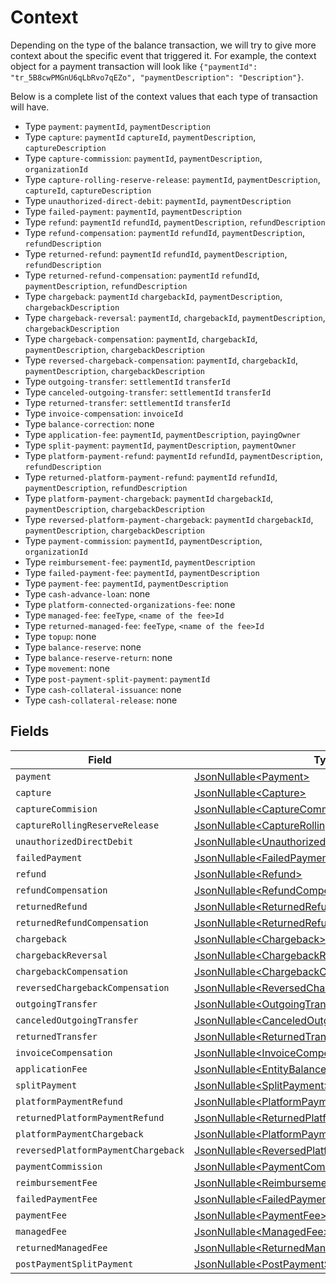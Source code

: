 # Context

Depending on the type of the balance transaction, we will try to give more context about the specific event that
triggered it. For example, the context object for a payment transaction will look like
`{"paymentId": "tr_5B8cwPMGnU6qLbRvo7qEZo", "paymentDescription": "Description"}`.

Below is a complete list of the context values that each type of transaction will have.

* Type `payment`: `paymentId`, `paymentDescription`
* Type `capture`: `paymentId` `captureId`, `paymentDescription`, `captureDescription`
* Type `capture-commission`: `paymentId`, `paymentDescription`, `organizationId`
* Type `capture-rolling-reserve-release`: `paymentId`, `paymentDescription`, `captureId`, `captureDescription`
* Type `unauthorized-direct-debit`: `paymentId`, `paymentDescription`
* Type `failed-payment`: `paymentId`, `paymentDescription`
* Type `refund`: `paymentId` `refundId`, `paymentDescription`, `refundDescription`
* Type `refund-compensation`: `paymentId` `refundId`, `paymentDescription`, `refundDescription`
* Type `returned-refund`: `paymentId` `refundId`, `paymentDescription`, `refundDescription`
* Type `returned-refund-compensation`: `paymentId` `refundId`, `paymentDescription`, `refundDescription`
* Type `chargeback`: `paymentId` `chargebackId`, `paymentDescription`, `chargebackDescription`
* Type `chargeback-reversal`: `paymentId`, `chargebackId`, `paymentDescription`, `chargebackDescription`
* Type `chargeback-compensation`: `paymentId`, `chargebackId`, `paymentDescription`, `chargebackDescription`
* Type `reversed-chargeback-compensation`: `paymentId`, `chargebackId`, `paymentDescription`, `chargebackDescription`
* Type `outgoing-transfer`: `settlementId` `transferId`
* Type `canceled-outgoing-transfer`: `settlementId` `transferId`
* Type `returned-transfer`: `settlementId` `transferId`
* Type `invoice-compensation`: `invoiceId`
* Type `balance-correction`: none
* Type `application-fee`: `paymentId`, `paymentDescription`, `payingOwner`
* Type `split-payment`: `paymentId`, `paymentDescription`, `paymentOwner`
* Type `platform-payment-refund`: `paymentId` `refundId`, `paymentDescription`, `refundDescription`
* Type `returned-platform-payment-refund`: `paymentId` `refundId`, `paymentDescription`, `refundDescription`
* Type `platform-payment-chargeback`: `paymentId` `chargebackId`, `paymentDescription`, `chargebackDescription`
* Type `reversed-platform-payment-chargeback`: `paymentId` `chargebackId`, `paymentDescription`, `chargebackDescription`
* Type `payment-commission`: `paymentId`, `paymentDescription`, `organizationId`
* Type `reimbursement-fee`: `paymentId`, `paymentDescription`
* Type `failed-payment-fee`: `paymentId`, `paymentDescription`
* Type `payment-fee`: `paymentId`, `paymentDescription`
* Type `cash-advance-loan`: none
* Type `platform-connected-organizations-fee`: none
* Type `managed-fee`: `feeType`, `<name of the fee>Id`
* Type `returned-managed-fee`:  `feeType`, `<name of the fee>Id`
* Type `topup`: none
* Type `balance-reserve`: none
* Type `balance-reserve-return`: none
* Type `movement`: none
* Type `post-payment-split-payment`: `paymentId`
* Type `cash-collateral-issuance`: none
* Type `cash-collateral-release`: none


## Fields

| Field                                                                                                                      | Type                                                                                                                       | Required                                                                                                                   | Description                                                                                                                |
| -------------------------------------------------------------------------------------------------------------------------- | -------------------------------------------------------------------------------------------------------------------------- | -------------------------------------------------------------------------------------------------------------------------- | -------------------------------------------------------------------------------------------------------------------------- |
| `payment`                                                                                                                  | [JsonNullable\<Payment>](../../models/components/Payment.md)                                                               | :heavy_minus_sign:                                                                                                         | N/A                                                                                                                        |
| `capture`                                                                                                                  | [JsonNullable\<Capture>](../../models/components/Capture.md)                                                               | :heavy_minus_sign:                                                                                                         | N/A                                                                                                                        |
| `captureCommision`                                                                                                         | [JsonNullable\<CaptureCommision>](../../models/components/CaptureCommision.md)                                             | :heavy_minus_sign:                                                                                                         | N/A                                                                                                                        |
| `captureRollingReserveRelease`                                                                                             | [JsonNullable\<CaptureRollingReserveRelease>](../../models/components/CaptureRollingReserveRelease.md)                     | :heavy_minus_sign:                                                                                                         | N/A                                                                                                                        |
| `unauthorizedDirectDebit`                                                                                                  | [JsonNullable\<UnauthorizedDirectDebit>](../../models/components/UnauthorizedDirectDebit.md)                               | :heavy_minus_sign:                                                                                                         | N/A                                                                                                                        |
| `failedPayment`                                                                                                            | [JsonNullable\<FailedPayment>](../../models/components/FailedPayment.md)                                                   | :heavy_minus_sign:                                                                                                         | N/A                                                                                                                        |
| `refund`                                                                                                                   | [JsonNullable\<Refund>](../../models/components/Refund.md)                                                                 | :heavy_minus_sign:                                                                                                         | N/A                                                                                                                        |
| `refundCompensation`                                                                                                       | [JsonNullable\<RefundCompensation>](../../models/components/RefundCompensation.md)                                         | :heavy_minus_sign:                                                                                                         | N/A                                                                                                                        |
| `returnedRefund`                                                                                                           | [JsonNullable\<ReturnedRefund>](../../models/components/ReturnedRefund.md)                                                 | :heavy_minus_sign:                                                                                                         | N/A                                                                                                                        |
| `returnedRefundCompensation`                                                                                               | [JsonNullable\<ReturnedRefundCompensation>](../../models/components/ReturnedRefundCompensation.md)                         | :heavy_minus_sign:                                                                                                         | N/A                                                                                                                        |
| `chargeback`                                                                                                               | [JsonNullable\<Chargeback>](../../models/components/Chargeback.md)                                                         | :heavy_minus_sign:                                                                                                         | N/A                                                                                                                        |
| `chargebackReversal`                                                                                                       | [JsonNullable\<ChargebackReversal>](../../models/components/ChargebackReversal.md)                                         | :heavy_minus_sign:                                                                                                         | N/A                                                                                                                        |
| `chargebackCompensation`                                                                                                   | [JsonNullable\<ChargebackCompensation>](../../models/components/ChargebackCompensation.md)                                 | :heavy_minus_sign:                                                                                                         | N/A                                                                                                                        |
| `reversedChargebackCompensation`                                                                                           | [JsonNullable\<ReversedChargebackCompensation>](../../models/components/ReversedChargebackCompensation.md)                 | :heavy_minus_sign:                                                                                                         | N/A                                                                                                                        |
| `outgoingTransfer`                                                                                                         | [JsonNullable\<OutgoingTransfer>](../../models/components/OutgoingTransfer.md)                                             | :heavy_minus_sign:                                                                                                         | N/A                                                                                                                        |
| `canceledOutgoingTransfer`                                                                                                 | [JsonNullable\<CanceledOutgoingTransfer>](../../models/components/CanceledOutgoingTransfer.md)                             | :heavy_minus_sign:                                                                                                         | N/A                                                                                                                        |
| `returnedTransfer`                                                                                                         | [JsonNullable\<ReturnedTransfer>](../../models/components/ReturnedTransfer.md)                                             | :heavy_minus_sign:                                                                                                         | N/A                                                                                                                        |
| `invoiceCompensation`                                                                                                      | [JsonNullable\<InvoiceCompensation>](../../models/components/InvoiceCompensation.md)                                       | :heavy_minus_sign:                                                                                                         | N/A                                                                                                                        |
| `applicationFee`                                                                                                           | [JsonNullable\<EntityBalanceTransactionApplicationFee>](../../models/components/EntityBalanceTransactionApplicationFee.md) | :heavy_minus_sign:                                                                                                         | N/A                                                                                                                        |
| `splitPayment`                                                                                                             | [JsonNullable\<SplitPayment>](../../models/components/SplitPayment.md)                                                     | :heavy_minus_sign:                                                                                                         | N/A                                                                                                                        |
| `platformPaymentRefund`                                                                                                    | [JsonNullable\<PlatformPaymentRefund>](../../models/components/PlatformPaymentRefund.md)                                   | :heavy_minus_sign:                                                                                                         | N/A                                                                                                                        |
| `returnedPlatformPaymentRefund`                                                                                            | [JsonNullable\<ReturnedPlatformPaymentRefund>](../../models/components/ReturnedPlatformPaymentRefund.md)                   | :heavy_minus_sign:                                                                                                         | N/A                                                                                                                        |
| `platformPaymentChargeback`                                                                                                | [JsonNullable\<PlatformPaymentChargeback>](../../models/components/PlatformPaymentChargeback.md)                           | :heavy_minus_sign:                                                                                                         | N/A                                                                                                                        |
| `reversedPlatformPaymentChargeback`                                                                                        | [JsonNullable\<ReversedPlatformPaymentChargeback>](../../models/components/ReversedPlatformPaymentChargeback.md)           | :heavy_minus_sign:                                                                                                         | N/A                                                                                                                        |
| `paymentCommission`                                                                                                        | [JsonNullable\<PaymentCommission>](../../models/components/PaymentCommission.md)                                           | :heavy_minus_sign:                                                                                                         | N/A                                                                                                                        |
| `reimbursementFee`                                                                                                         | [JsonNullable\<ReimbursementFee>](../../models/components/ReimbursementFee.md)                                             | :heavy_minus_sign:                                                                                                         | N/A                                                                                                                        |
| `failedPaymentFee`                                                                                                         | [JsonNullable\<FailedPaymentFee>](../../models/components/FailedPaymentFee.md)                                             | :heavy_minus_sign:                                                                                                         | N/A                                                                                                                        |
| `paymentFee`                                                                                                               | [JsonNullable\<PaymentFee>](../../models/components/PaymentFee.md)                                                         | :heavy_minus_sign:                                                                                                         | N/A                                                                                                                        |
| `managedFee`                                                                                                               | [JsonNullable\<ManagedFee>](../../models/components/ManagedFee.md)                                                         | :heavy_minus_sign:                                                                                                         | N/A                                                                                                                        |
| `returnedManagedFee`                                                                                                       | [JsonNullable\<ReturnedManagedFee>](../../models/components/ReturnedManagedFee.md)                                         | :heavy_minus_sign:                                                                                                         | N/A                                                                                                                        |
| `postPaymentSplitPayment`                                                                                                  | [JsonNullable\<PostPaymentSplitPayment>](../../models/components/PostPaymentSplitPayment.md)                               | :heavy_minus_sign:                                                                                                         | N/A                                                                                                                        |
